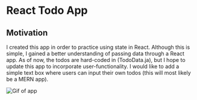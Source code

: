 # React Todo App

## Motivation
I created this app in order to practice using state in React. Although this is simple, I gained a better understanding of passing data through a React app. As of now, the todos are hard-coded in (TodoData.ja), but I hope to update this app to incorporate user-functionality. I would like to add a simple text box where users can input their own todos (this will most likely be a MERN app). 

![Gif of app](https://gyazo.com/01975a944b7c7be54ff05d797f5b0d4e)

